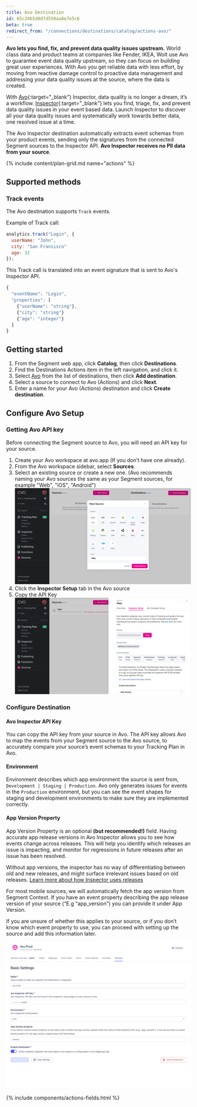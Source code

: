 ```yaml
---
title: Avo Destination
id: 65c2465d0d7d550aa8e7e5c6
beta: true
redirect_from: "/connections/destinations/catalog/actions-avo/"
---
```


**Avo lets you find, fix, and prevent data quality issues upstream.** World class data and product teams at companies like Fender, IKEA, Wolt use Avo to guarantee event data quality upstream, so they can focus on building great user experiences. With Avo you get reliable data with less effort, by moving from reactive damage control to proactive data management and addressing your data quality issues at the source, where the data is created.

With [Avo](https://avo.app){:target="\_blank”} Inspector, data quality is no longer a dream, it’s a workflow.
[Inspector](https://www.avo.app/data-observability){:target="\_blank”} lets you find, triage, fix, and prevent data quality issues in your event based data. Launch Inspector to discover all your data quality issues and systematically work towards better data, one resolved issue at a time.

The Avo Inspector destination automatically extracts event schemas from your product events, sending only the signatures from the connected Segment sources to the Inspector API. **Avo Inspector receives no PII data from your source**.

{% include content/plan-grid.md name="actions" %}

## Supported methods

### Track events

The Avo destination supports `Track` events.

Example of Track call:

```js
analytics.track("Login", {
  userName: "John",
  city: "San Fransisco"
  age: 32
});
```

This Track call is translated into an event signature that is sent to Avo's Inspector API.

```js
{
  "eventName": "Login",
  "properties": [
    {"userName": "string"},
    {"city": "string"}
    {"age": "integer"}
  ]
}
```

## Getting started

1. From the Segment web app, click **Catalog**, then click **Destinations**.
2. Find the Destinations Actions item in the left navigation, and click it.
3. Select [Avo](https://app.segment.com/goto-my-workspace/destinations/catalog/actions-avo) from the list of destinations, then click **Add destination**.
4. Select a source to connect to Avo (Actions) and click **Next**.
5. Enter a name for your Avo (Actions) destination and click **Create destination**.

## Configure Avo Setup

### Getting Avo API key

Before connecting the Segment source to Avo, you will need an API key for your source.

1. Create your Avo workspace at avo.app (If you don’t have one already).
2. From the Avo workspace sidebar, select **Sources**.
3. Select an existing source or create a new one. (Avo recommends naming your Avo sources the same as your Segment sources, for example "Web", "iOS", "Android")
   ![Select a source](images/select-source.png)
4. Click the **Inspector Setup** tab in the Avo source
5. Copy the API Key
   ![Copy API key](images/api-key.png)

### Configure Destination

#### Avo Inspector API Key

You can copy the API key from your source in Avo. The API key allows Avo to map the events from your Segment source to the Avo source, to accurately compare your source’s event schemas to your Tracking Plan in Avo.

#### Environment

Environment describes which app environment the source is sent from, `Development | Staging | Production`.
Avo only generates issues for events in the `Production` environment, but you can see the event shapes for staging and development environments to make sure they are implemented correctly.

#### App Version Property

App Version Property is an optional **(but recommended!)** field. Having accurate app release versions in Avo Inspector allows you to see how events change across releases. This will help you identify which releases an issue is impacting, and monitor for regressions in future releases after an issue has been resolved.

Without app versions, the inspector has no way of differentiating between old and new releases, and might surface irrelevant issues based on old releases. [Learn more about how Inspector uses releases](https://www.avo.app/docs/inspector/inspector-issues-view#release-and-source-breakdown)

For most mobile sources, we will automatically fetch the app version from Segment Context. If you have an event property describing the app release version of your source (“E.g “app_version”) you can provide it under App Version.

If you are unsure of whether this applies to your source, or if you don’t know which event property to use, you can proceed with setting up the source and add this information later.

![Select a source](images/avo-destination.png)

{% include components/actions-fields.html %}
